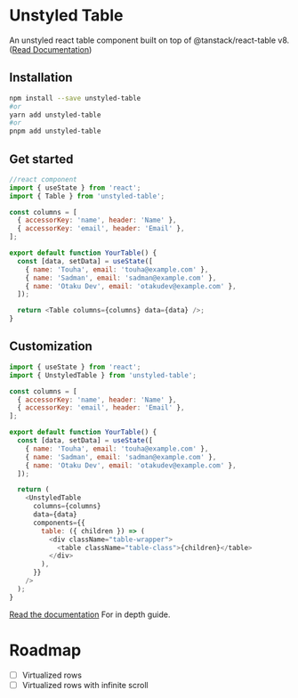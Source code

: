 # Unstyled Table

An unstyled react table component built on top of @tanstack/react-table v8. ([Read Documentation](https://unstyled-table.vercel.app/))

## Installation

```bash
npm install --save unstyled-table
#or
yarn add unstyled-table
#or
pnpm add unstyled-table
```

## Get started

```javascript
//react component
import { useState } from 'react';
import { Table } from 'unstyled-table';

const columns = [
  { accessorKey: 'name', header: 'Name' },
  { accessorKey: 'email', header: 'Email' },
];

export default function YourTable() {
  const [data, setData] = useState([
    { name: 'Touha', email: 'touha@example.com' },
    { name: 'Sadman', email: 'sadman@example.com' },
    { name: 'Otaku Dev', email: 'otakudev@example.com' },
  ]);

  return <Table columns={columns} data={data} />;
}
```

## Customization

```javascript
import { useState } from 'react';
import { UnstyledTable } from 'unstyled-table';

const columns = [
  { accessorKey: 'name', header: 'Name' },
  { accessorKey: 'email', header: 'Email' },
];

export default function YourTable() {
  const [data, setData] = useState([
    { name: 'Touha', email: 'touha@example.com' },
    { name: 'Sadman', email: 'sadman@example.com' },
    { name: 'Otaku Dev', email: 'otakudev@example.com' },
  ]);

  return (
    <UnstyledTable
      columns={columns}
      data={data}
      components={{
        table: ({ children }) => (
          <div className="table-wrapper">
            <table className="table-class">{children}</table>
          </div>
        ),
      }}
    />
  );
}
```

[Read the documentation](https://unstyled-table.vercel.app/) For in depth guide.

# Roadmap

- [ ] Virtualized rows
- [ ] Virtualized rows with infinite scroll
